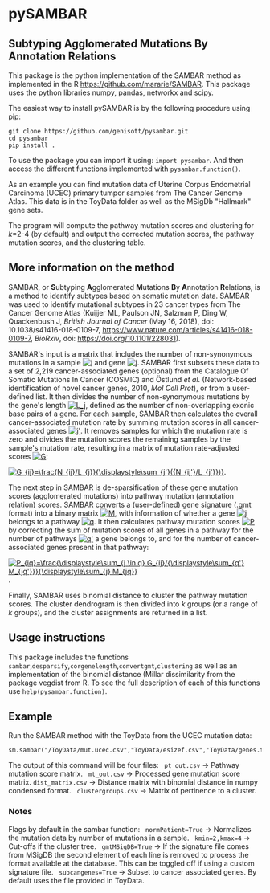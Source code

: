 # pySAMBAR #
## Subtyping Agglomerated Mutations By Annotation Relations ##

This package is the python implementation of the SAMBAR method as implemented in the R https://github.com/mararie/SAMBAR.
This package uses the python libraries numpy, pandas, networkx and scipy.

The easiest way to install pySAMBAR is by the following procedure using pip:
```
git clone https://github.com/genisott/pysambar.git
cd pysambar
pip install .
```
To use the package you can import it using: ```import pysambar```. And then access the different functions implemented with ```pysambar.function()```.

As an example you can find mutation data of Uterine Corpus Endometrial Carcinoma (UCEC) primary tumpor samples from The Cancer Genome Atlas. This data is in the ToyData folder as well as the MSigDb "Hallmark" gene sets. 

The program will compute the pathway mutation scores and clustering for *k*=2-4 (by default) and output the corrected mutation scores, the pathway mutation scores, and the clustering table. 

## More information on the method ##

SAMBAR, or **S**ubtyping **A**gglomerated **M**utations **B**y **A**nnotation **R**elations, is a method to identify subtypes based on somatic mutation data. SAMBAR was used to identify mutational subtypes in 23 cancer types from The Cancer Genome Atlas (Kuijjer ML, Paulson JN, Salzman P, Ding W, Quackenbush J, *British Journal of Cancer* (May 16, 2018), doi: 10.1038/s41416-018-0109-7, https://www.nature.com/articles/s41416-018-0109-7, *BioRxiv*, doi: https://doi.org/10.1101/228031).

SAMBAR's input is a matrix that includes the number of non-synonymous mutations in a sample <a href="https://www.codecogs.com/eqnedit.php?latex=\dpi{100}&space;i" target="_blank"><img src="https://latex.codecogs.com/gif.latex?\dpi{100}&space;i" title="i" /></a> and gene <a href="https://www.codecogs.com/eqnedit.php?latex=\dpi{100}&space;j" target="_blank"><img src="https://latex.codecogs.com/gif.latex?\dpi{100}&space;j" title="j" /></a>. SAMBAR first subsets these data to a set of 2,219 cancer-associated genes (optional) from the Catalogue Of Somatic Mutations In Cancer (COSMIC) and Östlund *et al*. (Network-based identification of novel cancer genes, 2010, *Mol Cell Prot*), or from a user-defined list. It then divides the number of non-synonymous mutations by the gene's length <a href="https://www.codecogs.com/eqnedit.php?latex=L_j" target="_blank"><img src="https://latex.codecogs.com/gif.latex?L_j" title="L_j" /></a>, defined as the number of non-overlapping exonic base pairs of a gene. For each sample, SAMBAR then calculates the overall cancer-associated mutation rate by summing mutation scores in all cancer-associated genes <a href="https://www.codecogs.com/eqnedit.php?latex=\dpi{100}&space;j'" target="_blank"><img src="https://latex.codecogs.com/gif.latex?\dpi{100}&space;j'" title="j'" /></a>. It removes samples for which the mutation rate is zero and divides the mutation scores the remaining samples by the sample's mutation rate, resulting in a matrix of mutation rate-adjusted scores <a href="https://www.codecogs.com/eqnedit.php?latex=\dpi{100}&space;G" target="_blank"><img src="https://latex.codecogs.com/gif.latex?\dpi{100}&space;G" title="G" /></a>:

<a href="https://www.codecogs.com/eqnedit.php?latex=\dpi{100}&space;G_{ij}=\frac{N_{ij}/L_{j}}{\displaystyle\sum_{j'}({N_{ij'}/L_{j'}})}" target="_blank"><img src="https://latex.codecogs.com/gif.latex?\dpi{100}&space;G_{ij}=\frac{N_{ij}/L_{j}}{\displaystyle\sum_{j'}({N_{ij'}/L_{j'}})}" title="G_{ij}=\frac{N_{ij}/L_{j}}{\displaystyle\sum_{j'}({N_{ij'}/L_{j'}})}" /></a>.

The next step in SAMBAR is de-sparsification of these gene mutation scores (agglomerated mutations) into pathway mutation (annotation relation) scores. SAMBAR converts a (user-defined) gene signature (.gmt format) into a binary matrix <a href="https://www.codecogs.com/eqnedit.php?latex=\dpi{100}&space;M" target="_blank"><img src="https://latex.codecogs.com/gif.latex?\dpi{100}&space;M" title="M" /></a>, with information of whether a gene <a href="https://www.codecogs.com/eqnedit.php?latex=\dpi{100}&space;j" target="_blank"><img src="https://latex.codecogs.com/gif.latex?\dpi{100}&space;j" title="j" /></a> belongs to a pathway <a href="https://www.codecogs.com/eqnedit.php?latex=\dpi{100}&space;q" target="_blank"><img src="https://latex.codecogs.com/gif.latex?\dpi{100}&space;q" title="q" /></a>. It then calculates pathway mutation scores <a href="https://www.codecogs.com/eqnedit.php?latex=\dpi{100}&space;P" target="_blank"><img src="https://latex.codecogs.com/gif.latex?\dpi{100}&space;P" title="P" /></a> by correcting the sum of mutation scores of all genes in a pathway for the number of pathways <a href="https://www.codecogs.com/eqnedit.php?latex=\dpi{100}&space;q'" target="_blank"><img src="https://latex.codecogs.com/gif.latex?\dpi{100}&space;q'" title="q'" /></a> a gene belongs to, and for the number of cancer-associated genes present in that pathway:

<a href="https://www.codecogs.com/eqnedit.php?latex=\dpi{100}&space;P_{iq}=\frac{\displaystyle\sum_{j&space;\in&space;q}&space;G_{ij}/{\displaystyle\sum_{q'}&space;M_{jq'}}}{\displaystyle\sum_{j}&space;M_{jq}}" target="_blank"><img src="https://latex.codecogs.com/gif.latex?\dpi{100}&space;P_{iq}=\frac{\displaystyle\sum_{j&space;\in&space;q}&space;G_{ij}/{\displaystyle\sum_{q'}&space;M_{jq'}}}{\displaystyle\sum_{j}&space;M_{jq}}" title="P_{iq}=\frac{\displaystyle\sum_{j \in q} G_{ij}/{\displaystyle\sum_{q'} M_{jq'}}}{\displaystyle\sum_{j} M_{jq}}" /></a>.

Finally, SAMBAR uses binomial distance to cluster the pathway mutation scores. The cluster dendrogram is then divided into *k* groups (or a range of *k* groups), and the cluster assignments are returned in a list.
## Usage instructions ##
This package includes the functions ```sambar```,```desparsify```,```corgenelength```,```convertgmt```,```clustering``` as well as an implementation of the binomial distance (Millar dissimilarity from the package vegdist from R. To see the full description of each of this functions use ```help(pysambar.function)```.

## Example ## 

Run the SAMBAR method with the ToyData from the UCEC mutation data:
``` import pysambar as sm
sm.sambar("/ToyData/mut.ucec.csv","ToyData/esizef.csv",'ToyData/genes.txt','ToyData/h.all.v6.1.symbols.gmt')
``` 
The output of this command will be four files:
``` pt_out.csv```  -> Pathway mutation score matrix.
``` mt_out.csv```  -> Processed gene mutation score matrix.
``` dist_matrix.csv ``` -> Distance matrix with binomial distance in numpy condensed format.
``` clustergroups.csv```  -> Matrix of pertinence to a cluster.
### Notes ###
Flags by default in the sambar function:
``` normPatient=True```  -> Normalizes the mutation data by number of mutations in a sample.
``` kmin=2,kmax=4```  -> Cut-offs if the cluster tree.
``` gmtMSigDB=True```  -> If the signature file comes from MSigDB the second element of each line is removed to process the format available at the database. This can be toggled off if using a custom signature file.
``` subcangenes=True```  -> Subset to cancer associated genes. By default uses the file provided in ToyData.










